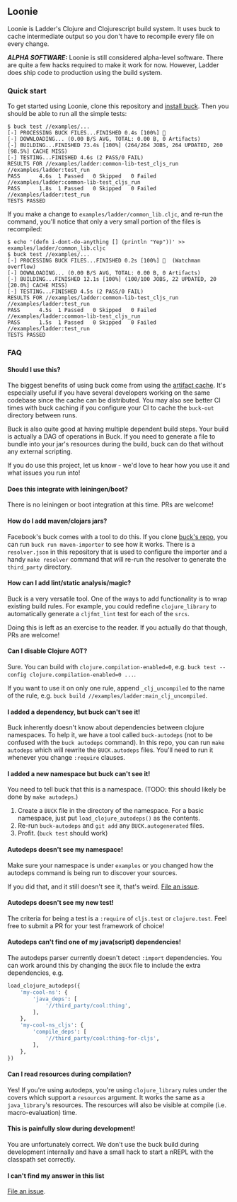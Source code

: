 ## Loonie


Loonie is Ladder's Clojure and Clojurescript build system. It uses buck to cache intermediate output so you don't have to recompile every file on every change.

_**ALPHA SOFTWARE:**_ Loonie is still considered alpha-level software. There are quite a few hacks required to make it work for now. However, Ladder does ship code to production using the build system.

### Quick start
To get started using Loonie, clone this repository and [install buck](https://buckbuild.com/setup/install.html). Then you should be able to run all the simple tests:

```
$ buck test //examples/...
[-] PROCESSING BUCK FILES...FINISHED 0.4s [100%] 🐌
[-] DOWNLOADING... (0.00 B/S AVG, TOTAL: 0.00 B, 0 Artifacts)
[-] BUILDING...FINISHED 73.4s [100%] (264/264 JOBS, 264 UPDATED, 260 [98.5%] CACHE MISS)
[-] TESTING...FINISHED 4.6s (2 PASS/0 FAIL)
RESULTS FOR //examples/ladder:common-lib-test_cljs_run //examples/ladder:test_run
PASS      4.6s  1 Passed   0 Skipped   0 Failed   //examples/ladder:common-lib-test_cljs_run
PASS      1.8s  1 Passed   0 Skipped   0 Failed   //examples/ladder:test_run
TESTS PASSED
```

If you make a change to `examples/ladder/common_lib.cljc`, and re-run the command, you'll notice that only a very small portion of the files is recompiled:

```
$ echo '(defn i-dont-do-anything [] (println "Yep"))' >> examples/ladder/common_lib.cljc
$ buck test //examples/...
[-] PROCESSING BUCK FILES...FINISHED 0.2s [100%] 🐌  (Watchman overflow)
[-] DOWNLOADING... (0.00 B/S AVG, TOTAL: 0.00 B, 0 Artifacts)
[-] BUILDING...FINISHED 12.1s [100%] (100/100 JOBS, 22 UPDATED, 20 [20.0%] CACHE MISS)
[-] TESTING...FINISHED 4.5s (2 PASS/0 FAIL)
RESULTS FOR //examples/ladder:common-lib-test_cljs_run //examples/ladder:test_run
PASS      4.5s  1 Passed   0 Skipped   0 Failed   //examples/ladder:common-lib-test_cljs_run
PASS      1.5s  1 Passed   0 Skipped   0 Failed   //examples/ladder:test_run
TESTS PASSED
```

### FAQ

#### Should I use this? ####
The biggest benefits of using buck come from using the [artifact cache](https://buckbuild.com/concept/buckconfig.html#cache). It's especially useful if you have several developers working on the same codebase since the cache can be distributed. You may also see better CI times with buck caching if you configure your CI to cache the `buck-out` directory between runs.

Buck is also quite good at having multiple dependent build steps. Your build is actually a DAG of operations in Buck. If you need to generate a file to bundle into your jar's resources during the build, buck can do that without any external scripting.

If you do use this project, let us know - we'd love to hear how you use it and what issues you run into!

#### Does this integrate with leiningen/boot? ####
There is no leiningen or boot integration at this time. PRs are welcome!

#### How do I add maven/clojars jars? ####
Facebook's buck comes with a tool to do this. If you clone [buck's repo](https://github.com/facebook/buck), you can run `buck run maven-importer` to see how it works. There is a `resolver.json` in this repository that is used to configure the importer and a handy `make resolver` command that will re-run the resolver to generate the `third_party` directory.

#### How can I add lint/static analysis/magic? ####
Buck is a very versatile tool. One of the ways to add functionality is to wrap existing build rules. For example, you could redefine `clojure_library` to automatically generate a `cljfmt_lint` test for each of the `srcs`.

Doing this is left as an exercise to the reader. If you actually do that though, PRs are welcome!

#### Can I disable Clojure AOT? ####
Sure. You can build with `clojure.compilation-enabled=0`, e.g. `buck test --config clojure.compilation-enabled=0 ...`.

If you want to use it on only one rule, append `_clj_uncompiled` to the name of the rule, e.g. `buck build //examples/ladder:main_clj_uncompiled`.

#### I added a dependency, but buck can't see it! ####
Buck inherently doesn't know about dependencies between clojure namespaces. To help it, we have a tool called `buck-autodeps` (not to be confused with the `buck autodeps` command). In this repo, you can run `make autodeps` which will rewrite the `BUCK.autodeps` files. You'll need to run it whenever you change `:require` clauses.

#### I added a new namespace but buck can't see it! ####
You need to tell buck that this is a namespace. (TODO: this should likely be done by `make autodeps`.)

1. Create a `BUCK` file in the directory of the namespace. For a basic namespace, just put `load_clojure_autodeps()` as the contents.
2. Re-run `buck-autodeps` and `git add` any `BUCK.autogenerated` files.
3. Profit. (`buck test` should work)

#### Autodeps doesn't see my namespace! ####
Make sure your namespace is under `examples` or you changed how the autodeps command is being run to discover your sources.

If you did that, and it still doesn't see it, that's weird. [File an issue](issues/new).

#### Autodeps doesn't see my new test! ####
The criteria for being a test is a `:require` of `cljs.test` or `clojure.test`. Feel free to submit a PR for your test framework of choice!

#### Autodeps can't find one of my java(script) dependencies! ####
The autodeps parser currently doesn't detect `:import` dependencies. You can work around this by changing the `BUCK` file to include the extra dependencies, e.g.

```python
load_clojure_autodeps({
    'my-cool-ns': {
        'java_deps': [
            '//third_party/cool:thing',
        ],
    },
    'my-cool-ns_cljs': {
        'compile_deps': [
            '//third_party/cool:thing-for-cljs',
        ],
    },
})
```

#### Can I read resources during compilation? ####
Yes! If you're using autodeps, you're using `clojure_library` rules under the covers which support a `resources` argument. It works the same as a `java_library`'s resources. The resources will also be visible at compile (i.e. macro-evaluation) time.

#### This is painfully slow during development! ####
You are unfortunately correct. We don't use the buck build during development internally and have a small hack to start a nREPL with the classpath set correctly.

#### I can't find my answer in this list ####
[File an issue](issues/new).
